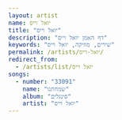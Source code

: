 ```yaml
---
layout: artist
name: יואל וייס
title: "יואל וייס"
description: "דף האמן יואל וייס"
keywords: "שירים, מוזיקה, יואל וייס"
permalink: /artists/יואל-וייס/
redirect_from:
  - /artists/list/יואל וייס
songs:
  - number: "33091"
    name: "שמחתנו"
    album: "סינגלים"
    artist: "יואל וייס"
---
```

